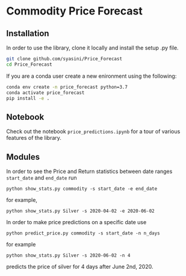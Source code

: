 # Commodity Price Forecast

## Installation

In order to use the library, clone it locally and install the setup
.py file.
 
 ```bash
git clone github.com/syasini/Price_Forecast
cd Price_Forecast 
```
 
 If you are a conda user create a new enironment using the
 following:


```bash
conda env create -n price_forecast python=3.7
conda activate price_forecast
pip install -e .
``` 

## Notebook

Check out the notebook `price_predictions.ipynb` for a tour of various
 features of the library. 

## Modules

In order to see the Price and Return statistics between date ranges
 `start_date` and `end_date` run 
 
`python show_stats.py commodity -s start_date -e end_date`

for example,

`python show_stats.py Silver -s 2020-04-02 -e 2020-06-02`



In order to make price predictions on a specific date use 

`python predict_price.py commodity -s start_date -n n_days`

for example 

`python show_stats.py Silver -s 2020-06-02 -n 4`

predicts the price of silver for 4 days after June 2nd, 2020. 



 
